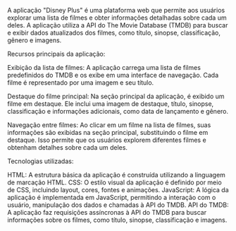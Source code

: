 A aplicação "Disney Plus" é uma plataforma web que permite aos usuários explorar uma lista de filmes e obter informações detalhadas sobre cada um deles. A aplicação utiliza a API do The Movie Database (TMDB) para buscar e exibir dados atualizados dos filmes, como título, sinopse, classificação, gênero e imagens.

Recursos principais da aplicação:

Exibição da lista de filmes: A aplicação carrega uma lista de filmes predefinidos do TMDB e os exibe em uma interface de navegação. Cada filme é representado por uma imagem e seu título.

Destaque do filme principal: Na seção principal da aplicação, é exibido um filme em destaque. Ele inclui uma imagem de destaque, título, sinopse, classificação e informações adicionais, como data de lançamento e gênero.

Navegação entre filmes: Ao clicar em um filme na lista de filmes, suas informações são exibidas na seção principal, substituindo o filme em destaque. Isso permite que os usuários explorem diferentes filmes e obtenham detalhes sobre cada um deles.

Tecnologias utilizadas:

HTML: A estrutura básica da aplicação é construída utilizando a linguagem de marcação HTML.
CSS: O estilo visual da aplicação é definido por meio de CSS, incluindo layout, cores, fontes e animações.
JavaScript: A lógica da aplicação é implementada em JavaScript, permitindo a interação com o usuário, manipulação dos dados e chamadas à API do TMDB.
API do TMDB: A aplicação faz requisições assíncronas à API do TMDB para buscar informações sobre os filmes, como título, sinopse, classificação e imagens.